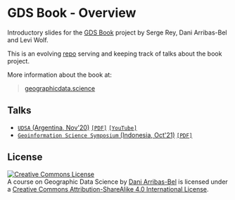 # GDS Book - Overview

Introductory slides for the [GDS Book](https://geographicdata.science) project
by Serge Rey, Dani Arribas-Bel and Levi Wolf.

This is an evolving [repo](https://darribas.org/gdsbook_overview) serving and keeping track of talks about the book project.

More information about the book at:

> [geographicdata.science](https://geographicdata.science)

## Talks

- [`UDSA` (Argentina, Nov'20)](202011_uds/index.html) [`[PDF]`](202011_ids/index.pdf) [`[YouTube]`](https://www.youtube.com/watch?v=K5wWn5ZOOZ0)
- [`Geoinformation Science Symposium` (Indonesia, Oct'21)](202109_gss/index.html) [`[PDF]`](202011_ids/index.pdf)

## License

<a rel="license" href="http://creativecommons.org/licenses/by-sa/4.0/"><img alt="Creative Commons License" style="border-width:0" src="https://i.creativecommons.org/l/by-sa/4.0/88x31.png" /></a><br /><span xmlns:dct="http://purl.org/dc/terms/" property="dct:title">A course on Geographic Data Science</span> by <a xmlns:cc="http://creativecommons.org/ns#" href="http://darribas.org" property="cc:attributionName" rel="cc:attributionURL">Dani Arribas-Bel</a> is licensed under a <a rel="license" href="http://creativecommons.org/licenses/by-sa/4.0/">Creative Commons Attribution-ShareAlike 4.0 International License</a>.
